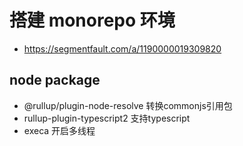 # 搭建 monorepo 环境
- https://segmentfault.com/a/1190000019309820



## node package
 - @rullup/plugin-node-resolve      转换commonjs引用包
 - rullup-plugin-typescript2        支持typescript
 - execa                            开启多线程